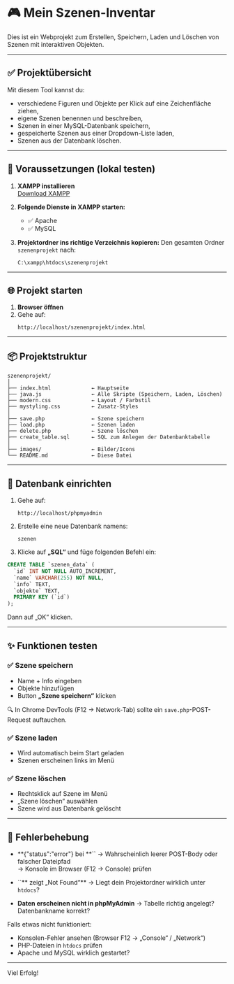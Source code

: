 # 🎮 Mein Szenen-Inventar

Dies ist ein Webprojekt zum Erstellen, Speichern, Laden und Löschen von Szenen mit interaktiven Objekten.

---

## ✅ Projektübersicht

Mit diesem Tool kannst du:

- verschiedene Figuren und Objekte per Klick auf eine Zeichenfläche ziehen,
- eigene Szenen benennen und beschreiben,
- Szenen in einer MySQL-Datenbank speichern,
- gespeicherte Szenen aus einer Dropdown-Liste laden,
- Szenen aus der Datenbank löschen.

---

## 🔧 Voraussetzungen (lokal testen)

1. **XAMPP installieren**\
   [Download XAMPP](https://www.apachefriends.org/de/index.html)

2. **Folgende Dienste in XAMPP starten:**

   - ✅ Apache
   - ✅ MySQL

3. **Projektordner ins richtige Verzeichnis kopieren:** Den gesamten Ordner `szenenprojekt` nach:

   ```plaintext
   C:\xampp\htdocs\szenenprojekt
   ```

---

## 🌐 Projekt starten

1. **Browser öffnen**
2. Gehe auf:
   ```
   http://localhost/szenenprojekt/index.html
   ```

---

## 📦 Projektstruktur

```plaintext
szenenprojekt/
│
├── index.html             ← Hauptseite
├── java.js                ← Alle Skripte (Speichern, Laden, Löschen)
├── modern.css             ← Layout / Farbstil
├── mystyling.css          ← Zusatz-Styles
│
├── save.php               ← Szene speichern
├── load.php               ← Szenen laden
├── delete.php             ← Szene löschen
├── create_table.sql       ← SQL zum Anlegen der Datenbanktabelle
│
├── images/                ← Bilder/Icons
└── README.md              ← Diese Datei
```

---

## 📃 Datenbank einrichten

1. Gehe auf:

   ```
   http://localhost/phpmyadmin
   ```

2. Erstelle eine neue Datenbank namens:

   ```
   szenen
   ```

3. Klicke auf **„SQL“** und füge folgenden Befehl ein:

```sql
CREATE TABLE `szenen_data` (
  `id` INT NOT NULL AUTO_INCREMENT,
  `name` VARCHAR(255) NOT NULL,
  `info` TEXT,
  `objekte` TEXT,
  PRIMARY KEY (`id`)
);
```

Dann auf „OK“ klicken.

---

## ✨ Funktionen testen

### ✅ Szene speichern

- Name + Info eingeben
- Objekte hinzufügen
- Button **„Szene speichern“** klicken

🔍 In Chrome DevTools (F12 → Network-Tab) sollte ein `save.php`-POST-Request auftauchen.

### ✅ Szene laden

- Wird automatisch beim Start geladen
- Szenen erscheinen links im Menü

### ✅ Szene löschen

- Rechtsklick auf Szene im Menü
- „Szene löschen“ auswählen
- Szene wird aus Datenbank gelöscht

---

## 🧪 Fehlerbehebung

- **{"status":"error"} bei **`` → Wahrscheinlich leerer POST-Body oder falscher Dateipfad\
  → Konsole im Browser (F12 → Console) prüfen

- ``** zeigt „Not Found“** → Liegt dein Projektordner wirklich unter `htdocs`?

- **Daten erscheinen nicht in phpMyAdmin** → Tabelle richtig angelegt? Datenbankname korrekt?



Falls etwas nicht funktioniert:

- Konsolen-Fehler ansehen (Browser F12 → „Console“ / „Network“)
- PHP-Dateien in `htdocs` prüfen
- Apache und MySQL wirklich gestartet?

---

Viel Erfolg! 

